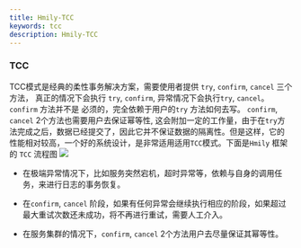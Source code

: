 ```yaml
---
title: Hmily-TCC
keywords: tcc
description: Hmily-TCC
---
```


### TCC

TCC模式是经典的柔性事务解决方案，需要使用者提供 `try`, `confirm`, `cancel` 三个方法，
真正的情况下会执行 `try`, `confirm`, 异常情况下会执行`try`, `cancel`。 `confirm` 方法并不是
必须的，完全依赖于用户的`try` 方法如何去写。 `confirm`, `cancel` 2个方法也需要用户去保证幂等性,
这会附加一定的工作量，由于在`try`方法完成之后，数据已经提交了，因此它并不保证数据的隔离性。但是这样，它的
性能相对较高，一个好的系统设计，是非常适用适用`TCC`模式。下面是`Hmily` 框架的 `TCC` 流程图
![](https://yu199195.github.io/images/hmily/hmily-tcc.png) 


* 在极端异常情况下，比如服务突然宕机，超时异常等，依赖与自身的调用任务，来进行日志的事务恢复。

* 在`confirm`, `cancel` 阶段，如果有任何异常会继续执行相应的阶段，如果超过最大重试次数还未成功，将不再进行重试，需要人工介入。

* 在服务集群的情况下，`confirm`, `cancel` 2个方法用户去尽量保证其幂等性。

